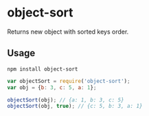 # object-sort
Returns new object with sorted keys order.

## Usage
```
npm install object-sort
```

```javascript
var objectSort = require('object-sort');
var obj = {b: 3, c: 5, a: 1};

objectSort(obj); // {a: 1, b: 3, c: 5}
objectSort(obj, true); // {c: 5, b: 3, a: 1}
```